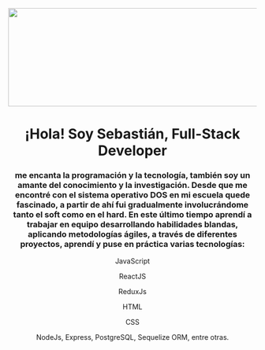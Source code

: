 <div id="header" align="center">
  <img src="https://media.giphy.com/media/26tn33aiTi1jkl6H6/giphy.gif" width="1200" height="200"/>
  <h1 aling="center">¡Hola! Soy Sebastián, Full-Stack Developer</h1>
  <h3>me encanta la programación y la tecnología, también soy un amante del conocimiento y la investigación. Desde que me encontré con el sistema operativo DOS en mi       escuela quede fascinado, a partir de ahí fui gradualmente involucrándome tanto el soft como en el hard.
  En este último tiempo aprendí a trabajar en equipo desarrollando habilidades blandas, aplicando metodologías ágiles, a través de diferentes proyectos, aprendí y puse     en práctica varias tecnologías:
  </h3> 
  <p>JavaScript</p>
  <p> ReactJS </p>
  <p> ReduxJs </p>
  <p> HTML</p>
  <p> CSS</p>NodeJs, Express, PostgreSQL, Sequelize ORM, entre otras.
</div>
